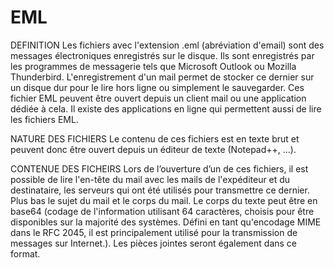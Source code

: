 # EML


DEFINITION
Les fichiers avec l'extension .eml (abréviation d'email) sont des messages électroniques enregistrés sur le disque. Ils sont  enregistrés par les programmes de messagerie tels que Microsoft Outlook ou Mozilla Thunderbird. L'enregistrement d'un mail permet de stocker ce dernier sur un disque dur pour le lire hors ligne ou simplement le sauvegarder. 
Ces fichier EML peuvent être ouvert depuis un client mail ou une application dédiée à cela. Il existe des applications en ligne qui permettent aussi de lire les fichiers EML.

NATURE DES FICHIERS
Le contenu de ces fichiers est en texte brut et peuvent donc être ouvert depuis un éditeur de texte (Notepad++, …).

CONTENUE DES FICHEIRS
Lors de l’ouverture d’un de ces fichiers, il est possible de lire l'en-tête du mail avec les mails de l'expéditeur et du destinataire, les serveurs qui ont été utilisés pour transmettre ce dernier. Plus bas le sujet du mail et le corps du mail.
Le corps du texte peut être en base64 (codage de l'information utilisant 64 caractères, choisis pour être disponibles sur la majorité des systèmes. Défini en tant qu'encodage MIME dans le RFC 2045, il est principalement utilisé pour la transmission de messages sur Internet.). Les pièces jointes seront également dans ce format.
